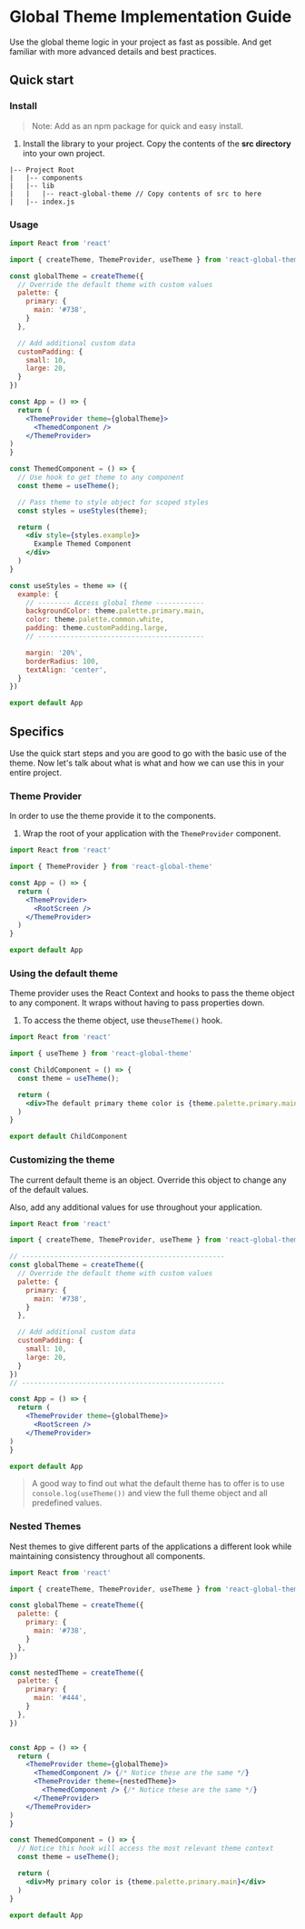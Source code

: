 # Global Theme Implementation Guide
Use the global theme logic in your project as fast as possible. And get familiar with more advanced details and best practices.

## Quick start

### Install

> Note: Add as an npm package for quick and easy install.

1. Install the library to your project. Copy the contents of the **src directory** into your own project.

```
|-- Project Root
|   |-- components
|   |-- lib
|   |   |-- react-global-theme // Copy contents of src to here
|   |-- index.js
```

### Usage

```jsx
import React from 'react'

import { createTheme, ThemeProvider, useTheme } from 'react-global-theme'

const globalTheme = createTheme({
  // Override the default theme with custom values
  palette: {
    primary: {
      main: '#738',
    }
  },

  // Add additional custom data
  customPadding: {
    small: 10,
    large: 20,
  }
})

const App = () => {
  return (
    <ThemeProvider theme={globalTheme}>
      <ThemedComponent />
    </ThemeProvider>
)
}

const ThemedComponent = () => {
  // Use hook to get theme to any component
  const theme = useTheme();

  // Pass theme to style object for scoped styles
  const styles = useStyles(theme);

  return (
    <div style={styles.example}>
      Example Themed Component
    </div>
  )
}

const useStyles = theme => ({
  example: {
    // -------- Access global theme ------------
    backgroundColor: theme.palette.primary.main,
    color: theme.palette.common.white,
    padding: theme.customPadding.large,
    // -----------------------------------------

    margin: '20%',
    borderRadius: 100,
    textAlign: 'center',
  }
})

export default App

```

## Specifics
Use the quick start steps and you are good to go with the basic use of the theme. Now let's talk about what is what and how we can use this in your entire project.

### Theme Provider
In order to use the theme provide it to the components.

1. Wrap the root of your application with the `ThemeProvider` component.

```jsx
import React from 'react'

import { ThemeProvider } from 'react-global-theme'

const App = () => {
  return (
    <ThemeProvider>
      <RootScreen />
    </ThemeProvider>
  )
}

export default App

```

### Using the default theme
Theme provider uses the React Context and hooks to pass the theme object to any component. It wraps without having to pass properties down.

1. To access the theme object, use the`useTheme()` hook.

```jsx
import React from 'react'

import { useTheme } from 'react-global-theme'

const ChildComponent = () => {
  const theme = useTheme();

  return (
    <div>The default primary theme color is {theme.palette.primary.main}</div>
  )
}

export default ChildComponent

```

### Customizing the theme
The current default theme is an object. Override this object to change any of the default values.

Also, add any additional values for use throughout your application.

```jsx
import React from 'react'

import { createTheme, ThemeProvider, useTheme } from 'react-global-theme'

// --------------------------------------------------
const globalTheme = createTheme({
  // Override the default theme with custom values
  palette: {
    primary: {
      main: '#738',
    }
  },

  // Add additional custom data
  customPadding: {
    small: 10,
    large: 20,
  }
})
// --------------------------------------------------

const App = () => {
  return (
    <ThemeProvider theme={globalTheme}>
      <RootScreen />
    </ThemeProvider>
)
}

export default App

```

> A good way to find out what the default theme has to offer is to use `console.log(useTheme())` and view the full theme object and all predefined values.

### Nested Themes
Nest themes to give different parts of the applications a different look while maintaining consistency throughout all components.

```jsx
import React from 'react'

import { createTheme, ThemeProvider, useTheme } from 'react-global-theme'

const globalTheme = createTheme({
  palette: {
    primary: {
      main: '#738',
    }
  },
})

const nestedTheme = createTheme({
  palette: {
    primary: {
      main: '#444',
    }
  },
})


const App = () => {
  return (
    <ThemeProvider theme={globalTheme}>
      <ThemedComponent /> {/* Notice these are the same */}
      <ThemeProvider theme={nestedTheme}>
        <ThemedComponent /> {/* Notice these are the same */}
      </ThemeProvider>
    </ThemeProvider>
)
}

const ThemedComponent = () => {
  // Notice this hook will access the most relevant theme context
  const theme = useTheme();

  return (
    <div>My primary color is {theme.palette.primary.main}</div>
  )
}

export default App

```
